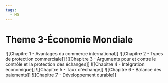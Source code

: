 ```yaml
---
tags:
  - MO
---
```

# Theme 3-Économie Mondiale
![[Chapitre 1 - Avantages du commerce international]]
![[Chapitre 2 - Types de protection commerciale]]
![[Chapitre 3 - Arguments pour et contre le contrôle et la protection des échanges]]
![[Chapitre 4 - Intégration économique]]
![[Chapitre 5 - Taux d'échange]]
![[Chapitre 6 - Balance des paiements]]
![[Chapitre 7 - Développement durable]]